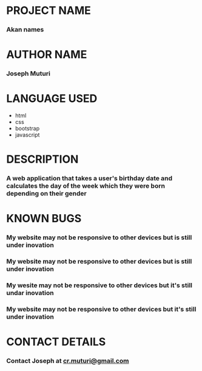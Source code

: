 # PROJECT NAME
### Akan names

# AUTHOR NAME
### Joseph Muturi

# LANGUAGE USED
- html
- css
- bootstrap
- javascript

# DESCRIPTION
### A web application that takes a user's birthday date and calculates the day of the week which they were born depending on their gender

# KNOWN BUGS
### My website may not be responsive to other devices but is still under inovation

### My website may not be responsive to other devices but is still under inovation

### My wesite may not be responsive to other devices but it's still undar inovation

### My website may not be responsive to other devices but it's still under inovation

# CONTACT DETAILS
### Contact Joseph at cr.muturi@gmail.com

